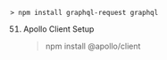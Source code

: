     > npm install graphql-request graphql

51. Apollo Client Setup
    > npm install @apollo/client
